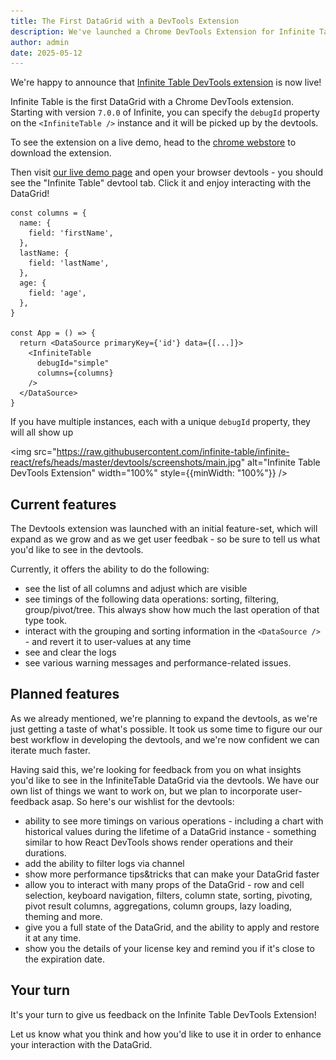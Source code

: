 ```yaml
---
title: The First DataGrid with a DevTools Extension
description: We've launched a Chrome DevTools Extension for Infinite Table
author: admin
date: 2025-05-12
---
```


We're happy to announce that [Infinite Table DevTools extension](https://chromewebstore.google.com/detail/infinite-table-devtools-e/jpipjljbfffijmgiecljadbogfegejfa) is now live!

Infinite Table is the first DataGrid with a Chrome DevTools extension. Starting with version `7.0.0` of Infinite, you can specify the `debugId` property on the `<InfiniteTable />` instance and it will be picked up by the devtools.

<Note>

To see the extension on a live demo, head to the [chrome webstore](https://chromewebstore.google.com/detail/infinite-table-devtools-e/jpipjljbfffijmgiecljadbogfegejfa) to download the extension.

Then visit [our live demo page](/full-demo) and open your browser devtools - you should see the "Infinite Table" devtool tab. Click it and enjoy interacting with the DataGrid!
</Note>


```tsx {16}
const columns = {
  name: {
    field: 'firstName',
  },
  lastName: {
    field: 'lastName',
  },
  age: {
    field: 'age',
  },
}

const App = () => {
  return <DataSource primaryKey={'id'} data={[...]}>
    <InfiniteTable
      debugId="simple"
      columns={columns}
    />
  </DataSource>
}
```

<Note>

If you have multiple instances, each with a unique `debugId` property, they will all show up
</Note>

<img src="https://raw.githubusercontent.com/infinite-table/infinite-react/refs/heads/master/devtools/screenshots/main.jpg" alt="Infinite Table DevTools Extension" width="100%" style={{minWidth: "100%"}} />


## Current features

The Devtools extension was launched with an initial feature-set, which will expand as we grow and as we get user feedbak - so be sure to tell us what you'd like to see in the devtools.

Currently, it offers the ability to do the following:
 - see the list of all columns and adjust which are visible
 - see timings of the following data operations: sorting, filtering, group/pivot/tree.
    This always show how much the last operation of that type took.
 - interact with the grouping and sorting information in the `<DataSource />` - and revert it to user-values at any time
 - see and clear the logs
 - see various warning messages and performance-related issues.

## Planned features

As we already mentioned, we're planning to expand the devtools, as we're just getting a taste of what's possible. It took us some time to figure our our best workflow in developing the devtools, and we're now confident we can iterate much faster.

Having said this, we're looking for feedback from you on what insights you'd like to see in the InfiniteTable DataGrid via the devtools. We have our own list of things we want to work on, but we plan to incorporate user-feedback asap. So here's our wishlist for the devtools:

 - ability to see more timings on various operations - including a chart with historical values during the lifetime of a DataGrid instance - something similar to how React DevTools shows render operations and their durations.
 - add the ability to filter logs via channel
 - show more performance tips&tricks that can make your DataGrid faster
 - allow you to interact with many props of the DataGrid - row and cell selection, keyboard navigation, filters, column state, sorting, pivoting, pivot result columns, aggregations, column groups, lazy loading, theming and more.
 - give you a full state of the DataGrid, and the ability to apply and restore it at any time.
 - show you the details of your license key and remind you if it's close to the expiration date.


## Your turn

It's your turn to give us feedback on the Infinite Table DevTools Extension!

Let us know what you think and how you'd like to use it in order to enhance your interaction with the DataGrid. 